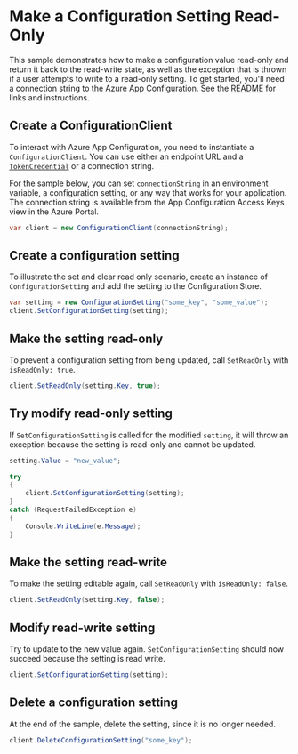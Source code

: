 # Make a Configuration Setting Read-Only

This sample demonstrates how to make a configuration value read-only and return it back to the read-write state, as well as the exception that is thrown if a user attempts to write to a read-only setting. To get started, you'll need a connection string to the Azure App Configuration. See the [README](../README.md) for links and instructions.

## Create a ConfigurationClient

To interact with Azure App Configuration, you need to instantiate a `ConfigurationClient`. You can use either an endpoint URL and a [`TokenCredential`](../../../identity/Azure.Identity/README.md#credentials) or a connection string.
 
For the sample below, you can set `connectionString` in an environment variable, a configuration setting, or any way that works for your application. The connection string is available from the App Configuration Access Keys view in the Azure Portal.

```C# Snippet:AzConfigSample3_CreateConfigurationClient
var client = new ConfigurationClient(connectionString);
```

## Create a configuration setting

To illustrate the set and clear read only scenario, create an instance of `ConfigurationSetting` and add the setting to the Configuration Store.

```C# Snippet:AzConfigSample3_SetConfigurationSetting
var setting = new ConfigurationSetting("some_key", "some_value");
client.SetConfigurationSetting(setting);
```

## Make the setting read-only

To prevent a configuration setting from being updated, call `SetReadOnly` with `isReadOnly: true`.

```C# Snippet:AzConfigSample3_SetReadOnly
client.SetReadOnly(setting.Key, true);
```

## Try modify read-only setting

If `SetConfigurationSetting` is called for the modified `setting`, it will throw an exception because the setting is read-only and cannot be updated.

```C# Snippet:AzConfigSample3_SetConfigurationSettingReadOnly
setting.Value = "new_value";

try
{
    client.SetConfigurationSetting(setting);
}
catch (RequestFailedException e)
{
    Console.WriteLine(e.Message);
}
```

## Make the setting read-write

To make the setting editable again, call `SetReadOnly` with `isReadOnly: false`.

```C# Snippet:AzConfigSample3_SetReadWrite
client.SetReadOnly(setting.Key, false);
```

## Modify read-write setting

Try to update to the new value again. `SetConfigurationSetting` should now succeed because the setting is read write.

```C# Snippet:AzConfigSample3_SetConfigurationSettingReadWrite
client.SetConfigurationSetting(setting);
```

## Delete a configuration setting

At the end of the sample, delete the setting, since it is no longer needed.

```C# Snippet:AzConfigSample3_DeleteConfigurationSetting
client.DeleteConfigurationSetting("some_key");
```
